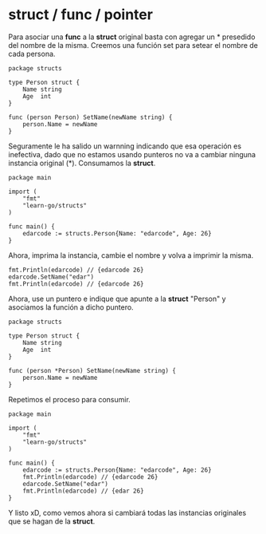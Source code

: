 # struct / func / pointer

Para asociar una **func** a la **struct** original basta con agregar un \* presedido del nombre de la misma. Creemos una función set para setear el nombre de cada persona.

```
package structs

type Person struct {
	Name string
	Age  int
}

func (person Person) SetName(newName string) {
	person.Name = newName
}
```

Seguramente le ha salido un warnning indicando que esa operación es inefectiva, dado que no estamos usando punteros no va a cambiar ninguna instancia original (\*). Consumamos la **struct**.

```
package main

import (
	"fmt"
	"learn-go/structs"
)

func main() {
	edarcode := structs.Person{Name: "edarcode", Age: 26}
}
```

Ahora, imprima la instancia, cambie el nombre y volva a imprimir la misma.

```
fmt.Println(edarcode) // {edarcode 26}
edarcode.SetName("edar")
fmt.Println(edarcode) // {edarcode 26}
```

Ahora, use un puntero e indique que apunte a la **struct** "Person" y asociamos la función a dicho puntero.

```
package structs

type Person struct {
	Name string
	Age  int
}

func (person *Person) SetName(newName string) {
	person.Name = newName
}
```

Repetimos el proceso para consumir.

```
package main

import (
	"fmt"
	"learn-go/structs"
)

func main() {
	edarcode := structs.Person{Name: "edarcode", Age: 26}
	fmt.Println(edarcode) // {edarcode 26}
	edarcode.SetName("edar")
	fmt.Println(edarcode) // {edar 26}
}
```

Y listo xD, como vemos ahora si cambiará todas las instancias originales que se hagan de la **struct**.
